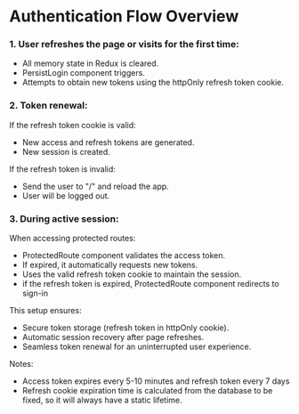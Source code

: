# Authentication Flow Overview

### 1. User refreshes the page or visits for the first time:

- All memory state in Redux is cleared.
- PersistLogin component triggers.
- Attempts to obtain new tokens using the httpOnly refresh token cookie.

### 2. Token renewal:

If the refresh token cookie is valid:
- New access and refresh tokens are generated.
- New session is created.

If the refresh token is invalid:
- Send the user to "/" and reload the app.
- User will be logged out.

### 3. During active session:

When accessing protected routes:
- ProtectedRoute component validates the access token.
- If expired, it automatically requests new tokens.
- Uses the valid refresh token cookie to maintain the session.
- if the refresh token is expired, ProtectedRoute component redirects to sign-in

This setup ensures:
- Secure token storage (refresh token in httpOnly cookie).
- Automatic session recovery after page refreshes.
- Seamless token renewal for an uninterrupted user experience.


Notes:
- Access token expires every 5-10 minutes and refresh token every 7 days
- Refresh cookie expiration time is calculated from the database to be fixed, so it will always have a static lifetime.